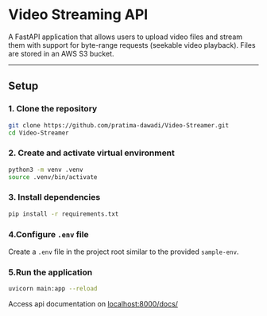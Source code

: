 # Video Streaming API

A FastAPI application that allows users to upload video files and stream them with support for byte-range requests (seekable video playback). Files are stored in an AWS S3 bucket.

---
## Setup 

### 1. Clone the repository

```bash
git clone https://github.com/pratima-dawadi/Video-Streamer.git
cd Video-Streamer
```
### 2. Create and activate virtual environment

```bash
python3 -m venv .venv
source .venv/bin/activate
```
### 3. Install dependencies

```bash
pip install -r requirements.txt
```
### 4.Configure `.env` file
Create a `.env` file in the project root similar to the provided `sample-env`.

### 5.Run the application
```bash
uvicorn main:app --reload
```

Access api documentation on [localhost:8000/docs/](http://localhost:8000/docs)
